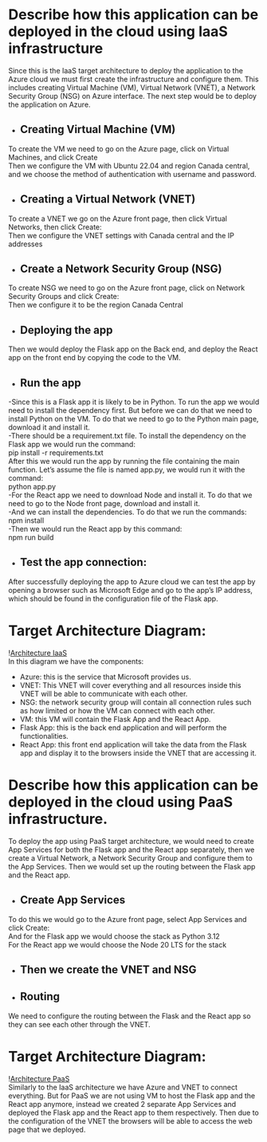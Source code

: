 # Describe how this application can be deployed in the cloud using IaaS infrastructure

Since this is the IaaS target architecture to deploy the application to the Azure cloud we must first create the infrastructure and configure them. This includes creating Virtual Machine (VM), Virtual Network (VNET), a Network Security Group (NSG) on Azure interface. The next step would be to deploy the application on Azure.

* ## **Creating Virtual Machine (VM)**

To create the VM we need to go on the Azure page, click on Virtual Machines, and click Create  
Then we configure the VM with Ubuntu 22.04 and region Canada central, and we choose the method of authentication with username and password.

* ## **Creating a Virtual Network (VNET)**

To create a VNET we go on the Azure front page, then click Virtual Networks, then click Create:  
Then we configure the VNET settings with Canada central and the IP addresses

* ## **Create a Network Security Group (NSG)**

To create NSG we need to go on the Azure front page, click on Network Security Groups and click Create:  
Then we configure it to be the region Canada Central

* ## **Deploying the app**

Then we would deploy the Flask app on the Back end, and deploy the React app on the front end by copying the code to the VM.

* ## **Run the app**

\-Since this is a Flask app it is likely to be in Python. To run the app we would need to install the dependency first. But before we can do that we need to install Python on the VM. To do that we need to go to the Python main page, download it and install it.  
\-There should be a requirement.txt file. To install the dependency on the Flask app we would run the command:  
pip install \-r requirements.txt  
After this we would run the app by running the file containing the main function. Let’s assume the file is named app.py, we would run it with the command:  
python app.py  
\-For the React app we need to download Node and install it. To do that we need to go to the Node front page, download and install it.  
\-And we can install the dependencies. To do that we run the commands:  
npm install  
\-Then we would run the React app by this command:  
npm run build

* ## **Test the app connection:**

After successfully deploying the app to Azure cloud we can test the app by opening a browser such as Microsoft Edge and go to the app’s IP address, which should be found in the configuration file of the Flask app.

# Target Architecture Diagram:

\![Architecture IaaS](./architecture\_iaas.png)  
In this diagram we have the components:

* Azure: this is the service that Microsoft provides us.  
* VNET: This VNET will cover everything and all resources inside this VNET will be able to communicate with each other.  
* NSG: the network security group will contain all connection rules such as how limited or how the VM can connect with each other.  
* VM: this VM will contain the Flask App and the React App.  
* Flask App: this is the back end application and will perform the functionalities.  
* React App: this front end application will take the data from the Flask app and display it to the browsers inside the VNET that are accessing it.

# Describe how this application can be deployed in the cloud using PaaS infrastructure.

To deploy the app using PaaS target architecture, we would need to create App Services for both the Flask app and the React app separately, then we create a Virtual Network, a Network Security Group and configure them to the App Services. Then we would set up the routing between the Flask app and the React app.

* ## **Create App Services**

To do this we would go to the Azure front page, select App Services and click Create:  
And for the Flask app we would choose the stack as Python 3.12  
For the React app we would choose the Node 20 LTS for the stack

* ## **Then we create the VNET and NSG**

* ## **Routing**

We need to configure the routing between the Flask and the React app so they can see each other through the VNET.

# Target Architecture Diagram:

\![Architecture PaaS](./architecture\_paas.png)  
Similarly to the IaaS architecture we have Azure and VNET to connect everything. But for PaaS we are not using VM to host the Flask app and the React app anymore, instead we created 2 separate App Services and deployed the Flask app and the React app to them respectively. Then due to the configuration of the VNET the browsers will be able to access the web page that we deployed.